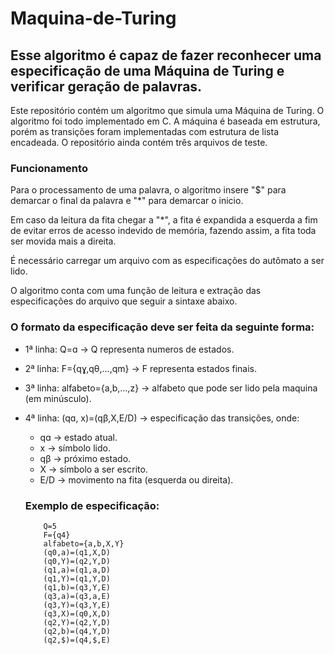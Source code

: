 # Maquina-de-Turing
 
 ## Esse algoritmo é capaz de fazer reconhecer uma especificação de uma Máquina de Turing e verificar geração de palavras.

 Este repositório contém um algoritmo que simula uma Máquina de Turing. O algoritmo foi todo implementado em C. A máquina é baseada em estrutura, porém as transições foram implementadas com estrutura de lista encadeada. O repositório ainda contém três arquivos de teste.

 ### Funcionamento

 Para o processamento de uma palavra, o algoritmo insere "$" para demarcar o final da palavra e "*" para demarcar o inicio.

 Em caso da leitura da fita chegar a "*", a fita é expandida a esquerda a fim de evitar erros de acesso indevido de memória, fazendo assim, a fita toda ser movida mais a direita.

 É necessário carregar um arquivo com as especificações do autômato a ser lido.

 O algoritmo conta com uma função de leitura e extração das especificações do arquivo que seguir a sintaxe abaixo.
 
 ### O formato da especificação deve ser feita da seguinte forma:
 
 - 1ª linha: Q=ɑ -> Q representa numeros de estados.
 - 2ª linha: F={qɣ,qθ,...,qm} -> F representa estados finais.
 - 3ª linha: alfabeto={a,b,...,z} -> alfabeto que pode ser lido pela maquina (em minúsculo).
 - 4ª linha: (qɑ, x)=(qβ,X,E/D) -> especificação das transições, onde:
     - qɑ -> estado atual.
     - x -> símbolo lido.
     - qβ -> próximo estado.
     - X -> símbolo a ser escrito.
     - E/D -> movimento na fita (esquerda ou direita).
  
      ### **Exemplo de especificação:**
   
           Q=5
           F={q4}
           alfabeto={a,b,X,Y}
           (q0,a)=(q1,X,D)
           (q0,Y)=(q2,Y,D)
           (q1,a)=(q1,a,D)
           (q1,Y)=(q1,Y,D)
           (q1,b)=(q3,Y,E)
           (q3,a)=(q3,a,E)
           (q3,Y)=(q3,Y,E)
           (q3,X)=(q0,X,D)
           (q2,Y)=(q2,Y,D)
           (q2,b)=(q4,Y,D)
           (q2,$)=(q4,$,E)
